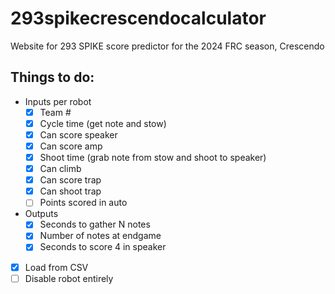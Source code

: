 # 293spikecrescendocalculator
Website for 293 SPIKE score predictor for the 2024 FRC season, Crescendo

## Things to do:
- Inputs per robot
  - [x] Team #
  - [x] Cycle time (get note and stow)
  - [x] Can score speaker
  - [x] Can score amp
  - [x] Shoot time (grab note from stow and shoot to speaker)
  - [x] Can climb
  - [x] Can score trap
  - [x] Can shoot trap
  - [ ] Points scored in auto
- Outputs
  - [x] Seconds to gather N notes
  - [x] Number of notes at endgame
  - [x] Seconds to score 4 in speaker
- [x] Load from CSV
- [ ] Disable robot entirely